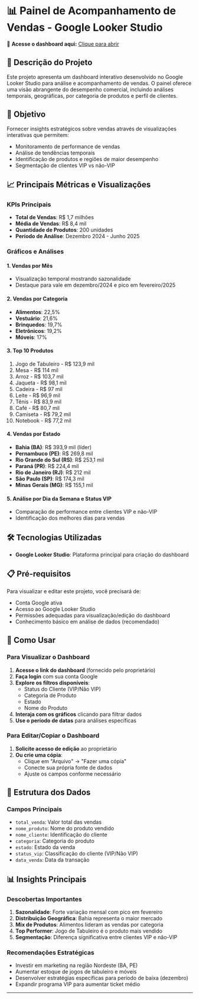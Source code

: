 
# 📊 Painel de Acompanhamento de Vendas - Google Looker Studio
🔗 **Acesse o dashboard aqui:** [Clique para abrir](https://lookerstudio.google.com/s/gdtjw8d76KY)


## 📝 Descrição do Projeto

Este projeto apresenta um dashboard interativo desenvolvido no Google Looker Studio para análise e acompanhamento de vendas. O painel oferece uma visão abrangente do desempenho comercial, incluindo análises temporais, geográficas, por categoria de produtos e perfil de clientes.

## 🎯 Objetivo

Fornecer insights estratégicos sobre vendas através de visualizações interativas que permitem:
- Monitoramento de performance de vendas
- Análise de tendências temporais
- Identificação de produtos e regiões de maior desempenho
- Segmentação de clientes VIP vs não-VIP

## 📈 Principais Métricas e Visualizações

### KPIs Principais
- **Total de Vendas**: R$ 1,7 milhões
- **Média de Vendas**: R$ 8,4 mil
- **Quantidade de Produtos**: 200 unidades
- **Período de Análise**: Dezembro 2024 - Junho 2025

### Gráficos e Análises

#### 1. **Vendas por Mês**
- Visualização temporal mostrando sazonalidade
- Destaque para vale em dezembro/2024 e pico em fevereiro/2025

#### 2. **Vendas por Categoria**
- **Alimentos**: 22,5%
- **Vestuário**: 21,6%
- **Brinquedos**: 19,7%
- **Eletrônicos**: 19,2%
- **Móveis**: 17%

#### 3. **Top 10 Produtos**
1. Jogo de Tabuleiro - R$ 123,9 mil
2. Mesa - R$ 114 mil
3. Arroz - R$ 103,7 mil
4. Jaqueta - R$ 98,1 mil
5. Cadeira - R$ 97 mil
6. Leite - R$ 96,9 mil
7. Tênis - R$ 83,9 mil
8. Café - R$ 80,7 mil
9. Camiseta - R$ 79,2 mil
10. Notebook - R$ 77,2 mil

#### 4. **Vendas por Estado**
- **Bahia (BA)**: R$ 393,9 mil (líder)
- **Pernambuco (PE)**: R$ 269,8 mil
- **Rio Grande do Sul (RS)**: R$ 253,1 mil
- **Paraná (PR)**: R$ 224,4 mil
- **Rio de Janeiro (RJ)**: R$ 212 mil
- **São Paulo (SP)**: R$ 174,3 mil
- **Minas Gerais (MG)**: R$ 155,1 mil

#### 5. **Análise por Dia da Semana e Status VIP**
- Comparação de performance entre clientes VIP e não-VIP
- Identificação dos melhores dias para vendas

## 🛠️ Tecnologias Utilizadas

- **Google Looker Studio**: Plataforma principal para criação do dashboard

## 📋 Pré-requisitos

Para visualizar e editar este projeto, você precisará de:

- Conta Google ativa
- Acesso ao Google Looker Studio
- Permissões adequadas para visualização/edição do dashboard
- Conhecimento básico em análise de dados (recomendado)

## 🚀 Como Usar

### Para Visualizar o Dashboard

1. **Acesse o link do dashboard** (fornecido pelo proprietário)
2. **Faça login** com sua conta Google
3. **Explore os filtros disponíveis**:
   - Status do Cliente (VIP/Não VIP)
   - Categoria de Produto
   - Estado
   - Nome do Produto
4. **Interaja com os gráficos** clicando para filtrar dados
5. **Use o período de datas** para análises específicas

### Para Editar/Copiar o Dashboard

1. **Solicite acesso de edição** ao proprietário
2. **Ou crie uma cópia**:
   - Clique em "Arquivo" → "Fazer uma cópia"
   - Conecte sua própria fonte de dados
   - Ajuste os campos conforme necessário

## 🔧 Estrutura dos Dados

### Campos Principais
- `total_venda`: Valor total das vendas
- `nome_produto`: Nome do produto vendido
- `nome_cliente`: Identificação do cliente
- `categoria`: Categoria do produto
- `estado`: Estado da venda
- `status_vip`: Classificação do cliente (VIP/Não VIP)
- `data_venda`: Data da transação

## 📊 Insights Principais

### Descobertas Importantes
1. **Sazonalidade**: Forte variação mensal com pico em fevereiro
2. **Distribuição Geográfica**: Bahia representa o maior mercado
3. **Mix de Produtos**: Alimentos lideram as vendas por categoria
4. **Top Performer**: Jogo de Tabuleiro é o produto mais vendido
5. **Segmentação**: Diferença significativa entre clientes VIP e não-VIP

### Recomendações Estratégicas
- Investir em marketing na região Nordeste (BA, PE)
- Aumentar estoque de jogos de tabuleiro e móveis
- Desenvolver estratégias específicas para período de baixa (dezembro)
- Expandir programa VIP para aumentar ticket médio

---
